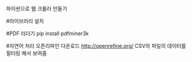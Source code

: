 파이썬으로 웹 크롤러 만들기

#라이브러리 설치

#PDF 리더기
pip install pdfminer3k

#자연어 처리
오픈리파인 다운로드
http://openrefine.org/ 
CSV의 파일의 데이터를 필터링 해서 보여줌

